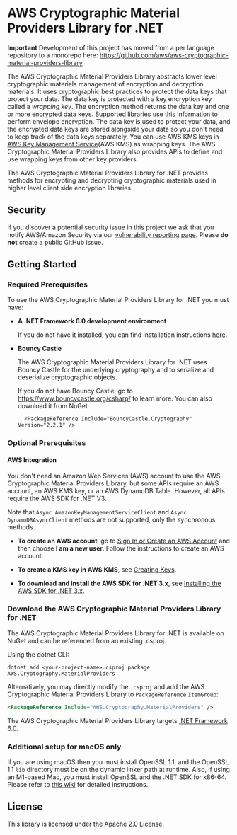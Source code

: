# AWS Cryptographic Material Providers Library for .NET 

**Important** Development of this project has moved from a per language repository to a monorepo here: https://github.com/aws/aws-cryptographic-material-providers-library

The AWS Cryptographic Material Providers Library abstracts lower level cryptographic materials management of encryption and decryption materials.
It uses cryptographic best practices to protect the data keys that protect your data.
The data key is protected with a key encryption key called a *wrapping key*.
The encryption method returns the data key and one or more encrypted data keys.
Supported libraries use this information to perform envelope encryption.
The data key is used to protect your data,
and the encrypted data keys are stored alongside your data
so you don't need to keep track of the data keys separately.
You can use AWS KMS keys in [AWS Key Management Service](https://aws.amazon.com/kms/)(AWS KMS) as wrapping keys.
The AWS Cryptographic Material Providers Library
also provides APIs to define and use wrapping keys from other key providers. 

The AWS Cryptographic Material Providers Library for .NET provides methods for encrypting and decrypting cryptographic materials used in higher level client side encryption libraries. 


## Security
If you discover a potential security issue in this project
we ask that you notify AWS/Amazon Security via our
[vulnerability reporting page](http://aws.amazon.com/security/vulnerability-reporting/).
Please **do not** create a public GitHub issue.

## Getting Started

### Required Prerequisites
To use the AWS Cryptographic Material Providers Library for .NET you must have:

* **A .NET Framework 6.0 development environment**

  If you do not have it installed, you can find installation instructions [here](https://dotnet.microsoft.com/en-us/download/dotnet/6.0).

* **Bouncy Castle**

  The AWS Cryptographic Material Providers Library for .NET uses Bouncy Castle for the underlying cryptography and to serialize and deserialize cryptographic objects.

  If you do not have Bouncy Castle, go to https://www.bouncycastle.org/csharp/ to learn more. 
  You can also download it from NuGet
  ```
    <PackageReference Include="BouncyCastle.Cryptography" Version="2.2.1" />
  ```

### Optional Prerequisites

#### AWS Integration
You don't need an Amazon Web Services (AWS) account to use the AWS Cryptographic Material Providers Library, 
but some APIs require an AWS account, an AWS KMS key, or an AWS DynamoDB Table.
However, all APIs require the AWS SDK for .NET V3.

Note that `Async AmazonKeyManagementServiceClient` and `Async DynamoDBAsyncClient` methods are not supported, only the synchronous methods.

* **To create an AWS account**, go to [Sign In or Create an AWS Account](https://portal.aws.amazon.com/gp/aws/developer/registration/index.html) and then choose **I am a new user.** Follow the instructions to create an AWS account.

* **To create a KMS key in AWS KMS**, see [Creating Keys](https://docs.aws.amazon.com/kms/latest/developerguide/create-keys.html).

* **To download and install the AWS SDK for .NET 3.x**, see [Installing the AWS SDK for .NET 3.x](https://docs.aws.amazon.com/sdk-for-net/v3/developer-guide/net-dg-install-assemblies.html).

### Download the AWS Cryptographic Material Providers Library for .NET
The AWS Cryptographic Material Providers Library for .NET is available on NuGet and can be referenced
from an existing .csproj.

Using the dotnet CLI:
```shell
dotnet add <your-project-name>.csproj package AWS.Cryptography.MaterialProviders
```

Alternatively, you may directly modify the `.csproj` and add the
AWS Cryptographic Material Providers Library to `PackageReference` `ItemGroup`:
```xml
<PackageReference Include="AWS.Cryptography.MaterialProviders" />
```

The AWS Cryptographic Material Providers Library targets [.NET Framework](https://docs.microsoft.com/en-us/dotnet/framework/) 6.0.

### Additional setup for macOS only

If you are using macOS then you must install OpenSSL 1.1,
and the OpenSSL 1.1 `lib` directory must be on the dynamic linker path at runtime.
Also, if using an M1-based Mac, you must install OpenSSL and the .NET SDK for x86-64.
Please refer to [this wiki](https://github.com/aws/aws-encryption-sdk-dafny/wiki/Using-the-AWS-Encryption-SDK-for-.NET-on-macOS) for detailed instructions.

## License

This library is licensed under the Apache 2.0 License.
